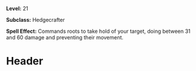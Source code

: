 <!-- TITLE: Spell: Thorny Vine -->
<!-- SUBTITLE:  -->

**Level:** 21

**Subclass:** Hedgecrafter

**Spell Effect:** Commands roots to take hold of your target, doing between 31 and 60 damage and preventing their movement.

# Header
